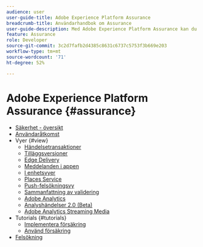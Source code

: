 ```yaml
---
audience: user
user-guide-title: Adobe Experience Platform Assurance
breadcrumb-title: Användarhandbok om Assurance
user-guide-description: Med Adobe Experience Platform Assurance kan du inspektera, korrekturläsa, simulera och validera hur du samlar in data eller levererar upplevelser i dina mobilapplikationer.
feature: Assurance
role: Developer
source-git-commit: 3c2d7fafb2d4385c8631c6737c5753f3b669e203
workflow-type: tm+mt
source-wordcount: '71'
ht-degree: 52%

---
```



# Adobe Experience Platform Assurance {#assurance}

- [Säkerhet - översikt](./home.md)
- [Användaråtkomst](./user-access.md)
- Vyer {#view}
   - [Händelsetransaktioner](./views/event-transactions.md)
   - [Tilläggsversioner](./views/extension-versions.md)
   - [Edge Delivery](./views/edge-delivery.md)
   - [Meddelanden i appen](./views/in-app-messaging.md)
   - [I enhetsvyer](./views/on-device-views.md)
   - [Places Service](./views/places-service.md)
   - [Push-felsökningsvy](./views/push-debug-view.md)
   - [Sammanfattning av validering](./views/validation-summary.md)
   - [Adobe Analytics](./views/adobe-analytics.md)
   - [Analyshändelser 2.0 (Beta)](./views/adobe-analytics-edge.md)
   - [Adobe Analytics Streaming Media](./views/adobe-analytics-streaming-media.md)
- Tutorials {#tutorials}
   - [Implementera försäkring](./tutorials/implement-assurance.md)
   - [Använd försäkring](./tutorials/using-assurance.md)
- [Felsökning](./troubleshooting.md)
